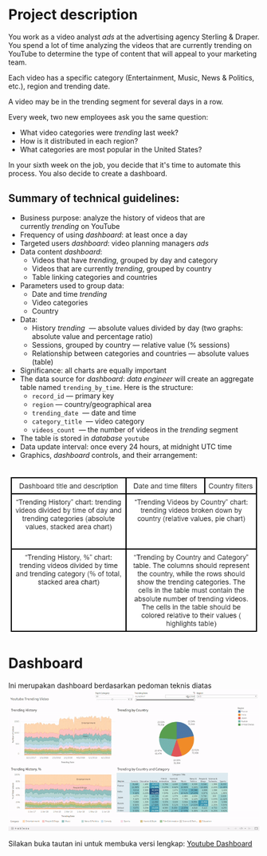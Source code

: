 # Project description
You work as a video analyst *ads* at the advertising agency Sterling & Draper. You spend a lot of time analyzing the videos that are currently trending on YouTube to determine the type of content that will appeal to your marketing team.

Each video has a specific category (Entertainment, Music, News & Politics, etc.), region and trending date.

A video may be in the trending segment for several days in a row.

Every week, two new employees ask you the same question:

- What video categories were *trending* last week?
- How is it distributed in each region?
- What categories are most popular in the United States?

In your sixth week on the job, you decide that it's time to automate this process. You also decide to create a dashboard.

## Summary of technical guidelines:

- Business purpose: analyze the history of videos that are currently *trending* on YouTube
- Frequency of using *dashboard*: at least once a day
- Targeted users *dashboard*: video planning managers *ads*
- Data content *dashboard*:
     - Videos that have *trending*, grouped by day and category
     - Videos that are currently *trending*, grouped by country
     - Table linking categories and countries
- Parameters used to group data:
     - Date and time *trending*
     - Video categories
     - Country
- Data:
     - History *trending*  — absolute values divided by day (two graphs: absolute value and percentage ratio)
     - Sessions, grouped by country — relative value (% sessions)
     - Relationship between categories and countries — absolute values (table)
- Significance: all charts are equally important
- The data source for *dashboard*: *data engineer* will create an aggregate table named `trending_by_time`. Here is the structure:
     - `record_id` — primary key
     - `region` — country/geographical area
     - `trending_date`  — date and time
     - `category_title`  — video category
     - `videos_count`  — the number of videos in the *trending* segment
- The table is stored in *database* `youtube`
- Data update interval: once every 24 hours, at midnight UTC time
- Graphics, *dashboard* controls, and their arrangement:

&ensp;&thinsp;&ensp;&thinsp;&ensp; ![EN_Description](https://github.com/yusufsp7/Data_Analysis_Projects/blob/Project_11_EN/source_files/EN_Description.png)

# Dashboard
Ini merupakan dashboard berdasarkan pedoman teknis diatas
![Gif](https://github.com/yusufsp7/Data_Analysis_Projects/blob/Project_11/source_files/Tableau%20Public%20-%20Youtube%20Trending.gif)

Silakan buka tautan ini untuk membuka versi lengkap: [Youtube Dashboard](https://github.com/yusufsp7/Data_Analysis_Projects/blob/Project_11_EN/source_files/Tableau%20Public%20-%20Youtube%20Trending.gif)
